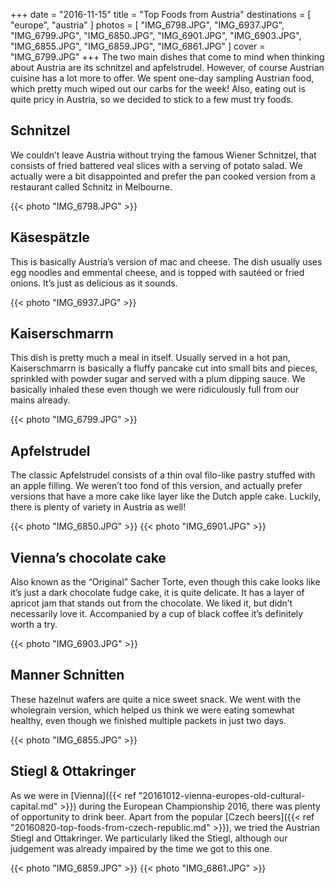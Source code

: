 +++
date    = "2016-11-15"
title   = "Top Foods from Austria"
destinations = [ "europe", "austria" ]
photos = [
  "IMG_6798.JPG", "IMG_6937.JPG", "IMG_6799.JPG", "IMG_6850.JPG", "IMG_6901.JPG",
  "IMG_6903.JPG", "IMG_6855.JPG", "IMG_6859.JPG", "IMG_6861.JPG"
]
cover = "IMG_6799.JPG"
+++
The two main dishes that come to mind when thinking about Austria are its schnitzel and apfelstrudel. However, of course Austrian cuisine has a lot more to offer. We spent one-day sampling Austrian food, which pretty much wiped out our carbs for the week! Also, eating out is quite pricy in Austria, so we decided to stick to a few must try foods.

<!--more-->
## Schnitzel
We couldn’t leave Austria without trying the famous Wiener Schnitzel, that consists of fried battered veal slices with a serving of potato salad. We actually were a bit disappointed and prefer the pan cooked version from a restaurant called Schnitz in Melbourne.

{{< photo "IMG_6798.JPG" >}}

## Käsespätzle
This is basically Austria’s version of mac and cheese. The dish usually uses egg noodles and emmental cheese, and is topped with sautéed or fried onions. It’s just as delicious as it sounds.

{{< photo "IMG_6937.JPG" >}}

## Kaiserschmarrn
This dish is pretty much a meal in itself. Usually served in a hot pan, Kaiserschmarrn is basically a fluffy pancake cut into small bits and pieces, sprinkled with powder sugar and served with a plum dipping sauce. We basically inhaled these even though we were ridiculously full from our mains already.

{{< photo "IMG_6799.JPG" >}}

## Apfelstrudel
The classic Apfelstrudel consists of a thin oval filo-like pastry stuffed with an apple filling. We weren’t too fond of this version, and actually prefer versions that have a more cake like layer like the Dutch apple cake. Luckily, there is plenty of variety in Austria as well!

{{< photo "IMG_6850.JPG" >}}
{{< photo "IMG_6901.JPG" >}}

## Vienna’s chocolate cake
Also known as the “Original” Sacher Torte, even though this cake looks like it’s just a dark chocolate fudge cake, it is quite delicate. It has a layer of apricot jam that stands out from the chocolate. We liked it, but didn’t necessarily love it. Accompanied by a cup of black coffee it’s definitely worth a try.

{{< photo "IMG_6903.JPG" >}}

## Manner Schnitten
These hazelnut wafers are quite a nice sweet snack. We went with the wholegrain version, which helped us think we were eating somewhat healthy, even though we finished multiple packets in just two days.

{{< photo "IMG_6855.JPG" >}}

## Stiegl & Ottakringer
As we were in [Vienna]({{< ref "20161012-vienna-europes-old-cultural-capital.md" >}}) during the European Championship 2016, there was plenty of opportunity to drink beer. Apart from the popular [Czech beers]({{< ref "20160820-top-foods-from-czech-republic.md" >}}), we tried the Austrian Stiegl and Ottakringer. We particularly liked the Stiegl, although our judgement was already impaired by the time we got to this one.

{{< photo "IMG_6859.JPG" >}}
{{< photo "IMG_6861.JPG" >}}
